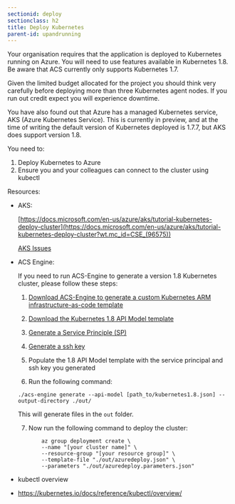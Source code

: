 ```yaml
---
sectionid: deploy
sectionclass: h2
title: Deploy Kubernetes
parent-id: upandrunning
---
```


Your organisation requires that the application is deployed to Kubernetes running on
Azure. You will need to use features available in Kubernetes 1.8. Be aware that ACS 
currently only supports Kubernetes 1.7. 

Given the limited budget allocated for the
project you should think very carefully before deploying more than three Kubernetes agent nodes. If you run out credit expect you will
experience downtime.

You have also found out that Azure has a managed Kubernetes service, AKS (Azure Kubernetes Service). This is currently in preview, and at the time of writing the default version of Kubernetes deployed is 1.7.7, but AKS does support version 1.8.

You need to:

1. Deploy Kubernetes to Azure
2. Ensure you and your colleagues can connect to the cluster using kubectl

Resources:
- AKS:

    [https://docs.microsoft.com/en-us/azure/aks/tutorial-kubernetes-deploy-cluster](https://docs.microsoft.com/en-us/azure/aks/tutorial-kubernetes-deploy-cluster?wt.mc_id=CSE_(96575))

    [AKS Issues](https://github.com/Azure/AKS/issues)

- ACS Engine:

    If you need to run ACS-Engine to generate a version 1.8 Kubernetes cluster, please follow these steps:
    
    1. [Download ACS-Engine to generate a custom Kubernetes ARM infrastructure-as-code template](https://github.com/Azure/acs-engine/releases)

    2. [Download the Kubernetes 1.8 API Model template](https://github.com/Azure/acs-engine/blob/master/examples/kubernetes-releases/kubernetes1.8.json)

    3. [Generate a Service Principle (SP)](https://docs.microsoft.com/en-us/cli/azure/create-an-azure-service-principal-azure-cli?toc=%2Fazure%2Fazure-resource-manager%2Ftoc.json&view=azure-cli-latest?wt.mc_id=CSE_(96575))

    4. [Generate a ssh key](https://docs.microsoft.com/en-us/azure/virtual-machines/linux/mac-create-ssh-keys?wt.mc_id=CSE_(96575))

    5. Populate the 1.8 API Model template with the service principal and ssh key you generated

    6. Run the following command:

    ```./acs-engine generate --api-model [path_to/kubernetes1.8.json] --output-directory ./out/```
    
    This will generate files in the ```out``` folder.

    7. Now run the following command to deploy the cluster:

        ```
            az group deployment create \
            --name "[your cluster name]" \
            --resource-group "[your resource group]" \
            --template-file "./out/azuredeploy.json" \
            --parameters "./out/azuredeploy.parameters.json"
        ```

- kubectl overview

- <https://kubernetes.io/docs/reference/kubectl/overview/>
